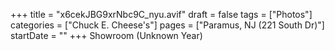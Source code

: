+++
title = "x6cekJBG9xrNbc9C_nyu.avif"
draft = false
tags = ["Photos"]
categories = ["Chuck E. Cheese's"]
pages = ["Paramus, NJ (221 South Dr)"]
startDate = ""
+++
Showroom (Unknown Year)
